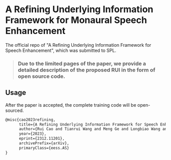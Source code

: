 # A Refining Underlying Information Framework for Monaural Speech Enhancement

The official repo of "A Refining Underlying Information Framework for Speech Enhancement", which was submitted to SPL. 


> ### Due to the limited pages of the paper, we provide a detailed description of the proposed RUI in the form of open source code.





## Usage

After the paper is accepted, the complete training code will be open-sourced.

```txt
@misc{cao2023refining,
      title={A Refining Underlying Information Framework for Speech Enhancement}, 
      author={Rui Cao and Tianrui Wang and Meng Ge and Longbiao Wang and Jianwu Dang},
      year={2023},
      eprint={2312.11201},
      archivePrefix={arXiv},
      primaryClass={eess.AS}
}
```